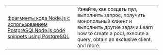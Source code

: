 | | |
|--|--|
| [<span data-ttu-id="53afe-101">Фрагменты кода Node.js с использованием PostgreSQL</span><span class="sxs-lookup"><span data-stu-id="53afe-101">Node.js code snippets using PostgreSQL</span></span>](https://www.npmjs.com/package/pg) | <span data-ttu-id="53afe-102">Узнайте, как создать пул, выполнить запрос, получить монопольный клиент и выполнить другие задачи.</span><span class="sxs-lookup"><span data-stu-id="53afe-102">Learn how to create a pool, execute a query, obtain an exclusive client, and more.</span></span>